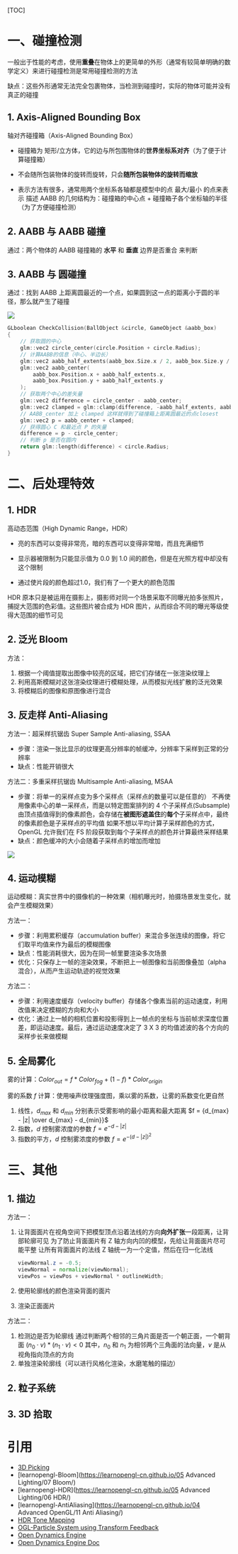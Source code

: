 [TOC]

# 一、碰撞检测

一般出于性能的考虑，使用**重叠**在物体上的更简单的外形（通常有较简单明确的数学定义）来进行碰撞检测是常用碰撞检测的方法

缺点：这些外形通常无法完全包裹物体，当检测到碰撞时，实际的物体可能并没有真正的碰撞



## 1. Axis-Aligned Bounding Box

轴对齐碰撞箱（Axis-Aligned Bounding Box）

- 碰撞箱为 矩形/立方体，它的边与所包围物体的**世界坐标系对齐**（为了便于计算碰撞箱）

- 不会随所包装物体的旋转而旋转，只会**随所包装物体的旋转而缩放**
- 表示方法有很多，通常用两个坐标系各轴都是模型中的点 最大/最小 的点来表示
  描述 AABB 的几何结构为：碰撞箱的中心点 + 碰撞箱子各个坐标轴的半径（为了方便碰撞检测）





## 2. AABB 与 AABB 碰撞

通过：两个物体的 AABB 碰撞箱的 **水平** 和 **垂直** 边界是否重合 来判断





## 3. AABB 与 圆碰撞

通过：找到 AABB 上距离圆最近的一个点，如果圆到这一点的距离小于圆的半径，那么就产生了碰撞

![](./images/collisions_aabb_circle.png)

```c
GLboolean CheckCollision(BallObject &circle, GameObject &aabb_box)
{
    // 获取圆的中心 
    glm::vec2 circle_center(circle.Position + circle.Radius);
    // 计算AABB的信息（中心、半边长）
    glm::vec2 aabb_half_extents(aabb_box.Size.x / 2, aabb_box.Size.y / 2);
    glm::vec2 aabb_center(
        aabb_box.Position.x + aabb_half_extents.x, 
        aabb_box.Position.y + aabb_half_extents.y
    );
    // 获取两个中心的差矢量
    glm::vec2 difference = circle_center - aabb_center;
    glm::vec2 clamped = glm::clamp(difference, -aabb_half_extents, aabb_half_extents);
    // AABB_center 加上 clamped 这样就得到了碰撞箱上距离圆最近的点closest
    glm::vec2 p = aabb_center + clamped;
    // 获得圆心 C 和最近点 P 的矢量
    difference = p - circle_center;
  	// 判断 p 是否在圆内
    return glm::length(difference) < circle.Radius;
}
```





# 二、后处理特效


## 1. HDR

高动态范围（High Dynamic Range，HDR）

- 亮的东西可以变得非常亮，暗的东西可以变得非常暗，而且充满细节

- 显示器被限制为只能显示值为 0.0 到 1.0 间的颜色，但是在光照方程中却没有这个限制

- 通过使片段的颜色超过1.0，我们有了一个更大的颜色范围



HDR 原本只是被运用在摄影上，摄影师对同一个场景采取不同曝光拍多张照片，捕捉大范围的色彩值。这些图片被合成为 HDR 图片，从而综合不同的曝光等级使得大范围的细节可见






## 2. 泛光 Bloom

方法：

1. 根据一个阈值提取出图像中较亮的区域，把它们存储在一张渲染纹理上
2. 利用高斯模糊对这张渲染纹理进行模糊处理，从而模拟光线扩散的泛光效果
3. 将模糊后的图像和原图像进行混合





## 3. 反走样 Anti-Aliasing

方法一：超采样抗锯齿 Super Sample Anti-aliasing, SSAA

- 步骤：渲染一张比显示的纹理更高分辨率的帧缓冲，分辨率下采样到正常的分辨率
- 缺点：性能开销很大



方法二：多重采样抗锯齿 Multisample Anti-aliasing, MSAA

- 步骤：将单一的采样点变为多个采样点（采样点的数量可以是任意的）
  不再使用像素中心的单一采样点，而是以特定图案排列的 4 个子采样点(Subsample)
  由顶点插值得到的像素颜色，会存储在**被图形遮盖住**的**每个**子采样点中，最终的像素颜色是子采样点的平均值
  如果不想以平均计算子采样颜色的方式，OpenGL 允许我们在 FS 阶段获取到每个子采样点的颜色并计算最终采样结果
- 缺点：颜色缓冲的大小会随着子采样点的增加而增加

![](./images/trick_anti_aliasing_sample.png)



## 4. 运动模糊

运动模糊：真实世界中的摄像机的一种效果（相机曝光时，拍摄场景发生变化，就会产生模糊效果）

方法一：

- 步骤：利用累积缓存（accumulation buffer）来混合多张连续的图像，将它们取平均值来作为最后的模糊图像
- 缺点：性能消耗很大，因为在同一帧里要渲染多次场景
- 优化：只保存上一帧的渲染效果，不断把上一帧图像和当前图像叠加（alpha 混合），从而产生运动轨迹的视觉效果



方法二：

- 步骤：利用速度缓存（velocity buffer）存储各个像素当前的运动速度，利用改值来决定模糊的方向和大小
- 优化：通过上一帧的相机位置和投影得到上一帧点的坐标与当前帧求深度位置差，即运动速度。最后，通过运动速度决定了 3 X 3 的均值滤波的各个方向的采样步长来做模糊





## 5. 全局雾化

雾的计算：$Color_{out} = f * Color_{fog} +(1-f) * Color_{origin}$

雾的系数 $f$ 计算：使用噪声纹理强度图，乘以雾的系数，让雾的系数变化更自然

1. 线性，$d_{max}$ 和 $d_{min}$ 分别表示受雾影响的最小距离和最大距离
   $f = {d_{max} - |z| \over d_{max} - d_{min}}$
2. 指数，$d$ 控制雾浓度的参数
   $f = e^{-d-|z|}$
3. 指数的平方，$d$ 控制雾浓度的参数
   $f = e^{-(d-|z|)^2}$





# 三、其他

## 1. 描边

方法一：

1. 让背面面片在视角空间下把模型顶点沿着法线的方向**向外扩张**一段距离，让背部轮廓可见
   为了防止背面面片有 Z 轴方向内凹的模型，先给让背面面片尽可能平整
   让所有背面面片的法线 Z 轴统一为一个定值，然后在归一化法线

   ```glsl
   viewNormal.z = -0.5;
   viewNormal = normalize(viewNormal);
   viewPos = viewPos + viewNormal * outlineWidth;
   ```

2. 使用轮廓线的颜色渲染背面的面片

3. 渲染正面面片



方法二：

1. 检测边是否为轮廓线
   通过判断两个相邻的三角片面是否一个朝正面，一个朝背面
   $(n_0 \cdot v) * (n_1 \cdot v) < 0$ 其中，$n_0$ 和 $n_1$ 为相邻两个三角面的法向量，$v$ 是从视角指向顶点的方向
2. 单独渲染轮廓线（可以进行风格化渲染，水磨笔触的描边）





## 2. 粒子系统





## 3. 3D 拾取







# 引用

- [3D Picking](http://ogldev.atspace.co.uk/www/tutorial29/tutorial29.html)
- [learnopengl-Bloom](https://learnopengl-cn.github.io/05 Advanced Lighting/07 Bloom/)
- [learnopengl-HDR](https://learnopengl-cn.github.io/05 Advanced Lighting/06 HDR/)
- [learnopengl-AntiAliasing](https://learnopengl-cn.github.io/04 Advanced OpenGL/11 Anti Aliasing/)
- [HDR Tone Mapping](https://zhuanlan.zhihu.com/p/26254959)
- [OGL-Particle System using Transform Feedback](http://ogldev.atspace.co.uk/www/tutorial28/tutorial28.html)
- [Open Dynamics Engine](http://www.ode.org)
- [Open Dynamics Engine Doc](http://ode.org/ode-latest-userguide.html)

